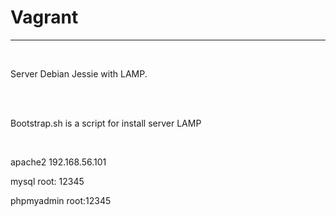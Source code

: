# Vagrant
<hr>
<br> 

<p>Server Debian Jessie with LAMP.</p>
<br>
<br>
<p>Bootstrap.sh is a script for install server LAMP</p>
<br>
<p>apache2  192.168.56.101</p>
<p>mysql root: 12345 </p>
<p>phpmyadmin root:12345</p>


